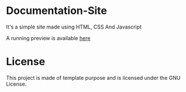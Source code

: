 # Documentation-Site

It's a simple site made using HTML, CSS And Javascript <br />

A running preview is available [here](https://ravi-prakash1907.github.io/Documentation-Site/documentation.html)

# License

This project is made of template purpose and is licensed under the GNU License.
